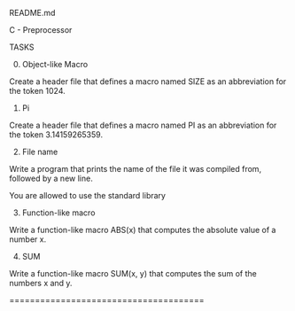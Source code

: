README.md





C - Preprocessor



TASKS



0. Object-like Macro

Create a header file that defines a macro named SIZE as an abbreviation for the token 1024.



1. Pi

Create a header file that defines a macro named PI as an abbreviation for the token 3.14159265359.



2. File name

Write a program that prints the name of the file it was compiled from, followed by a new line.

You are allowed to use the standard library



3. Function-like macro

Write a function-like macro ABS(x) that computes the absolute value of a number x.



4. SUM

Write a function-like macro SUM(x, y) that computes the sum of the numbers x and y.


======================================
